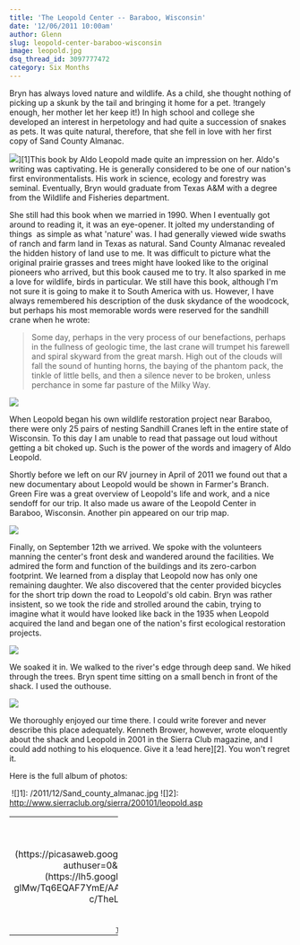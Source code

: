 ```yaml
---
title: 'The Leopold Center -- Baraboo, Wisconsin'
date: '12/06/2011 10:00am'
author: Glenn
slug: leopold-center-baraboo-wisconsin
image: leopold.jpg
dsq_thread_id: 3097777472
category: Six Months
---
```

Bryn has always loved nature and wildlife. As a child, she thought nothing of picking up a skunk by the tail and bringing it home for a pet. !trangely enough, her mother let her keep it!) In high school and college she developed an interest in herpetology and had quite a succession of snakes as pets. It was quite natural, therefore, that she fell in love with her first copy of Sand County Almanac.

![](/user/images/2011/12/Sand_county_almanac.jpg)][1]This book by Aldo Leopold made quite an impression on her. Aldo's writing was captivating. He is generally considered to be one of our nation's first environmentalists. His work in science, ecology and forestry was seminal. Eventually, Bryn would graduate from Texas A&M with a degree from the Wildlife and Fisheries department.

She still had this book when we married in 1990. When I eventually got around to reading it, it was an eye-opener. It jolted my understanding of things  as simple as what 'nature' was. I had generally viewed wide swaths of ranch and farm land in Texas as natural. Sand County Almanac revealed the hidden history of land use to me. It was difficult to picture what the original prairie grasses and trees might have looked like to the original pioneers who arrived, but this book caused me to try. It also sparked in me a love for wildlife, birds in particular. We still have this book, although I'm not sure it is going to make it to South America with us. However, I have always remembered his description of the dusk skydance of the woodcock, but perhaps his most memorable words were reserved for the sandhill crane when he wrote:

> Some day, perhaps in the very process of our benefactions, perhaps in the fullness of geologic time, the last crane will trumpet his farewell and spiral skyward from the great marsh. High out of the clouds will fall the sound of hunting horns, the baying of the phantom pack, the tinkle of little bells, and then a silence never to be broken, unless perchance in some far pasture of the Milky Way.


  ![](https://lh5.googleusercontent.com/-OJgp7B5HNgY/Tq6EQux4EXI/AAAAAAAACsc/yu1RhY_3Fx4/s1024/P1160433.jpg)


When Leopold began his own wildlife restoration project near Baraboo, there were only 25 pairs of nesting Sandhill Cranes left in the entire state of Wisconsin. To this day I am unable to read that passage out loud without getting a bit choked up. Such is the power of the words and imagery of Aldo Leopold.

Shortly before we left on our RV journey in April of 2011 we found out that a new documentary about Leopold would be shown in Farmer's Branch. Green Fire was a great overview of Leopold's life and work, and a nice sendoff for our trip. It also made us aware of the Leopold Center in Baraboo, Wisconsin. Another pin appeared on our trip map.

![](https://lh6.googleusercontent.com/-eXh_rErlZBI/Tq6ErYAy0BI/AAAAAAAACdE/ibZ75htwFDQ/s800/SAM_1021.jpg)

Finally, on September 12th we arrived. We spoke with the volunteers manning the center's front desk and wandered around the facilities. We admired the form and function of the buildings and its zero-carbon footprint. We learned from a display that Leopold now has only one remaining daughter. We also discovered that the center provided bicycles for the short trip down the road to Leopold's old cabin. Bryn was rather insistent, so we took the ride and strolled around the cabin, trying to imagine what it would have looked like back in the 1935 when Leopold acquired the land and began one of the nation's first ecological restoration projects.


  ![](https://lh6.googleusercontent.com/-i6tKTgYowZU/Tq6EXvoxaxI/AAAAAAAACcY/Zq6_Fo9wFTk/s1024/P1160460.jpg)


We soaked it in. We walked to the river's edge through deep sand. We hiked through the trees. Bryn spent time sitting on a small bench in front of the shack. I used the outhouse.


  ![](https://lh6.googleusercontent.com/-ZSLQ450bjbw/Tq6EUFmHv1I/AAAAAAAACsw/wYLFtISPgD4/s1024/P1160445.jpg)


We thoroughly enjoyed our time there. I could write forever and never describe this place adequately. Kenneth Brower, however, wrote eloquently about the shack and Leopold in 2001 in the Sierra Club magazine, and I could add nothing to his eloquence. Give it a !ead here][2]. You won't regret it.

Here is the full album of photos:



<table style="width: 194px;">
  <tr>
    <td style="height: 194px; background: url![]'https://picasaweb.google.com/s/c/transparent_album_background.gif') no-repeat left;" align="center">
      ![](https://picasaweb.google.com/dixonge/TheLeopoldCenter?authuser=0&feat=embedwebsite">![](https://lh5.googleusercontent.com/-_Dt7pg-glMw/Tq6EQAF7YmE/AAAAAAAACtU/eOEhzY75_oM/s160-c/TheLeopoldCenter.jpg)
    </td>
  </tr>

  <tr>
​    <td style="text-align: center; font-family: arial,sans-serif; font-size: 11px;">
​      <a  href="https://picasaweb.google.com/dixonge/TheLeopoldCenter?authuser=0&feat=embedwebsite">The Leopold Center
​    </td>
  </tr>
</tabl

 ![]1]: /2011/12/Sand_county_almanac.jpg
 ![]2]: http://www.sierraclub.org/sierra/200101/leopold.asp